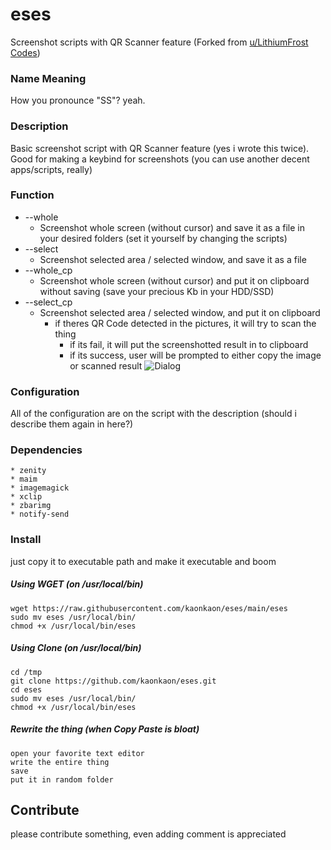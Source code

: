 # eses
Screenshot scripts with QR Scanner feature (Forked from [u/LithiumFrost](https://www.reddit.com/r/unixporn/comments/p0md2y/oc_scan_a_qr_code_with_a_keyboard_shortcut/) [Codes](https://github.com/jayden-chan/dotfiles/blob/7f4ab0257604a52b3f5befe73cf21a5f95a19f54/scripts/screenshot.sh#L13))

### Name Meaning
How you pronounce "SS"? yeah.

### Description
Basic screenshot script with QR Scanner feature (yes i wrote this twice). Good for making a keybind for screenshots (you can use another decent apps/scripts, really)

### Function
* --whole
	* Screenshot whole screen (without cursor) and save it as a file in your desired folders (set it yourself by changing the scripts)
* --select
	* Screenshot selected area / selected window, and save it as a file
* --whole_cp
	* Screenshot whole screen (without cursor) and put it on clipboard without saving (save your precious Kb in your HDD/SSD)
* --select_cp
	* Screenshot selected area / selected window, and put it on clipboard
		* if theres QR Code detected in the pictures, it will try to scan the thing
			* if its fail, it will put the screenshotted result in to clipboard
			* if its success, user will be prompted to either copy the image or scanned result
			 ![Dialog](https://github.com/kaonkaon/eses/blob/main/me%20when%20dialog.png?raw=true)
			 
### Configuration
All of the configuration are on the script with the description (should i describe them again in here?)

### Dependencies
```
* zenity
* maim
* imagemagick
* xclip
* zbarimg
* notify-send
```

### Install
just copy it to executable path and make it executable and boom 

##### Using WGET (on /usr/local/bin)
```
wget https://raw.githubusercontent.com/kaonkaon/eses/main/eses
sudo mv eses /usr/local/bin/
chmod +x /usr/local/bin/eses
```
##### Using Clone (on /usr/local/bin)
```
cd /tmp
git clone https://github.com/kaonkaon/eses.git
cd eses
sudo mv eses /usr/local/bin/
chmod +x /usr/local/bin/eses
```
##### Rewrite the thing (when Copy Paste is bloat)
```
open your favorite text editor
write the entire thing
save
put it in random folder
```
## Contribute
please contribute something, even adding comment is appreciated
